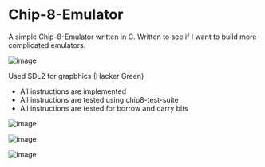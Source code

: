 # Chip-8-Emulator
A simple Chip-8-Emulator written in C. Written to see if I want to build more complicated emulators.

![image](https://user-images.githubusercontent.com/72110751/232661244-623a275f-9902-448b-8c3c-888538b668ce.png)

Used SDL2 for grapbhics (Hacker Green)

- All instructions are implemented
- All instructions are tested using chip8-test-suite
- All instructions are tested for borrow and carry bits


![image](https://user-images.githubusercontent.com/72110751/233801532-2dd98816-0127-49f4-bd78-1660c08f5637.png)

![image](https://user-images.githubusercontent.com/72110751/233814292-24b7e409-cc50-43f0-b420-33c345d48cf7.png)

![image](https://user-images.githubusercontent.com/72110751/233814369-06fda036-e2a6-4da9-8e82-4e4f4d81ef03.png)
